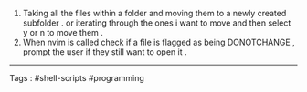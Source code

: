 1) Taking all the files within a folder and moving them to a newly created subfolder . or iterating through the ones i want to move and then select y or n to move them . 
2) When nvim is called check if a file is flagged as being DONOTCHANGE , prompt the user if they still want to open it . 
___
Tags : #shell-scripts #programming 